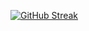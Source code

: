 [![GitHub Streak](http://github-readme-streak-stats.herokuapp.com?user=Baron105&theme=dark&type=png)](https://git.io/streak-stats)
